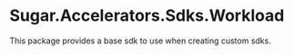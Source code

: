 # Sugar.Accelerators.Sdks.Workload

This package provides a base sdk to use when creating custom sdks.
